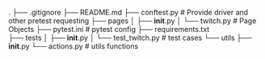
.
├── .gitignore
├── README.md
├── conftest.py             # Provide driver and other pretest requesting
├── pages
│       ├── __init__.py
│       └── twitch.py       # Page Objects
├── pytest.ini              # pytest config
├── requirements.txt        
├── tests
│       ├── __init__.py
│       └── test_twitch.py  # test cases
└── utils
    ├── __init__.py
    └── actions.py          # utils functions